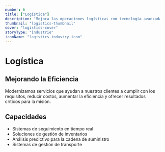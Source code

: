 ```yaml
---
number: 6
title: ["Logística"]
description: "Mejora las operaciones logísticas con tecnología avanzada que optimiza la gestión de la cadena de suministro, el seguimiento de inventarios y la eficiencia de la entrega."
thumbnail: "logistics-thumbnail"
cover: "logistics-cover"
storyType: "industrie"
iconName: "logistics-industry-icon"
---
```


# Logística

## Mejorando la Eficiencia

Modernizamos servicios que ayudan a nuestros clientes a cumplir con los requisitos, reducir costos, aumentar la eficiencia y ofrecer resultados críticos para la misión.

## Capacidades

* Sistemas de seguimiento en tiempo real
* Soluciones de gestión de inventarios
* Análisis predictivo para la cadena de suministro
* Sistemas de gestión de transporte

